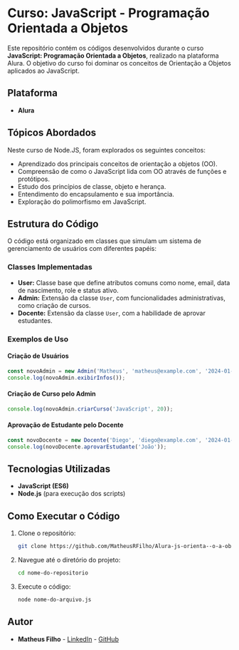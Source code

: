 
# Curso: JavaScript - Programação Orientada a Objetos

Este repositório contém os códigos desenvolvidos durante o curso **JavaScript: Programação Orientada a Objetos**, realizado na plataforma Alura. O objetivo do curso foi dominar os conceitos de Orientação a Objetos aplicados ao JavaScript.

## Plataforma

- **Alura**

## Tópicos Abordados

Neste curso de Node.JS, foram explorados os seguintes conceitos:

- Aprendizado dos principais conceitos de orientação a objetos (OO).
- Compreensão de como o JavaScript lida com OO através de funções e protótipos.
- Estudo dos princípios de classe, objeto e herança.
- Entendimento do encapsulamento e sua importância.
- Exploração do polimorfismo em JavaScript.

## Estrutura do Código

O código está organizado em classes que simulam um sistema de gerenciamento de usuários com diferentes papéis:

### Classes Implementadas

- **User:** Classe base que define atributos comuns como nome, email, data de nascimento, role e status ativo.
- **Admin:** Extensão da classe `User`, com funcionalidades administrativas, como criação de cursos.
- **Docente:** Extensão da classe `User`, com a habilidade de aprovar estudantes.

### Exemplos de Uso

#### Criação de Usuários

```javascript
const novoAdmin = new Admin('Matheus', 'matheus@example.com', '2024-01-01');
console.log(novoAdmin.exibirInfos());
```

#### Criação de Curso pelo Admin

```javascript
console.log(novoAdmin.criarCurso('JavaScript', 20));
```

#### Aprovação de Estudante pelo Docente

```javascript
const novoDocente = new Docente('Diego', 'diego@example.com', '2024-01-01');
console.log(novoDocente.aprovarEstudante('João'));
```

## Tecnologias Utilizadas

- **JavaScript (ES6)**
- **Node.js** (para execução dos scripts)

## Como Executar o Código

1. Clone o repositório:

   ```bash
   git clone https://github.com/MatheusRFilho/Alura-js-orienta--o-a-objetos
   ```

2. Navegue até o diretório do projeto:

   ```bash
   cd nome-do-repositorio
   ```

3. Execute o código:

   ```bash
   node nome-do-arquivo.js
   ```

## Autor

- **Matheus Filho** - [LinkedIn](https://www.linkedin.com/in/matheus-filho-90015917a/) - [GitHub](https://github.com/MatheusRFilho)
